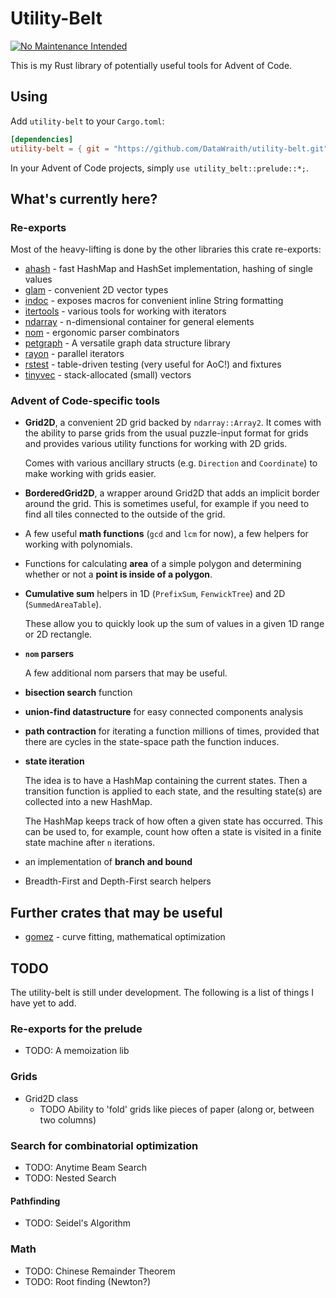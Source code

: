 # Utility-Belt

[![No Maintenance Intended](http://unmaintained.tech/badge.svg)](http://unmaintained.tech/)

This is my Rust library of potentially useful tools for Advent of Code.

## Using

Add `utility-belt` to your `Cargo.toml`:

```toml
[dependencies]
utility-belt = { git = "https://github.com/DataWraith/utility-belt.git" }
```

In your Advent of Code projects, simply `use utility_belt::prelude::*;`.

## What's currently here?

### Re-exports

Most of the heavy-lifting is done by the other libraries this crate re-exports:

- [ahash](https://docs.rs/ahash) - fast HashMap and HashSet implementation, hashing of single values
- [glam](https://docs.rs/glam) - convenient 2D vector types
- [indoc](https://docs.rs/indoc) - exposes macros for convenient inline String formatting
- [itertools](https://docs.rs/itertools) - various tools for working with iterators
- [ndarray](https://docs.rs/ndarray) - n-dimensional container for general elements
- [nom](https://docs.rs/nom) - ergonomic parser combinators
- [petgraph](https://docs.rs/petgraph/) - A versatile graph data structure library
- [rayon](https://docs.rs/rayon) - parallel iterators
- [rstest](https://docs.rs/rstest) - table-driven testing (very useful for AoC!) and fixtures
- [tinyvec](https://docs.rs/tinyvec) - stack-allocated (small) vectors

### Advent of Code-specific tools

- **Grid2D**, a convenient 2D grid backed by `ndarray::Array2`. It comes with
  the ability to parse grids from the usual puzzle-input format for grids and
  provides various utility functions for working with 2D grids.

  Comes with various ancillary structs (e.g. `Direction` and `Coordinate`) to
  make working with grids easier.

- **BorderedGrid2D**, a wrapper around Grid2D that adds an implicit border
  around the grid. This is sometimes useful, for example if you need to find
  all tiles connected to the outside of the grid.

- A few useful **math functions** (`gcd` and `lcm` for now), a few helpers for
  working with polynomials.

- Functions for calculating **area** of a simple polygon and determining whether
  or not a **point is inside of a polygon**.

- **Cumulative sum** helpers in 1D (`PrefixSum`, `FenwickTree`) and 2D (`SummedAreaTable`).

  These allow you to quickly look up the sum of values in a given 1D range or 2D
  rectangle.

- **`nom` parsers**

  A few additional nom parsers that may be useful.

- **bisection search** function

- **union-find datastructure** for easy connected components analysis

- **path contraction** for iterating a function millions of times, provided that
  there are cycles in the state-space path the function induces.

- **state iteration**

  The idea is to have a HashMap containing the current states. Then a transition
  function is applied to each state, and the resulting state(s) are collected into
  a new HashMap.

  The HashMap keeps track of how often a given state has occurred. This can be
  used to, for example, count how often a state is visited in a finite state
  machine after `n` iterations.

- an implementation of **branch and bound**

- Breadth-First and Depth-First search helpers

## Further crates that may be useful

- [gomez](https://docs.rs/gomez/) - curve fitting, mathematical optimization

## TODO

The utility-belt is still under development. The following is a list of things I
have yet to add.

### Re-exports for the prelude

- TODO: A memoization lib

### Grids

- Grid2D class
  - TODO Ability to 'fold' grids like pieces of paper (along or, between two columns)

### Search for combinatorial optimization

- TODO: Anytime Beam Search
- TODO: Nested Search

#### Pathfinding

- TODO: Seidel's Algorithm

### Math

- TODO: Chinese Remainder Theorem
- TODO: Root finding (Newton?)
